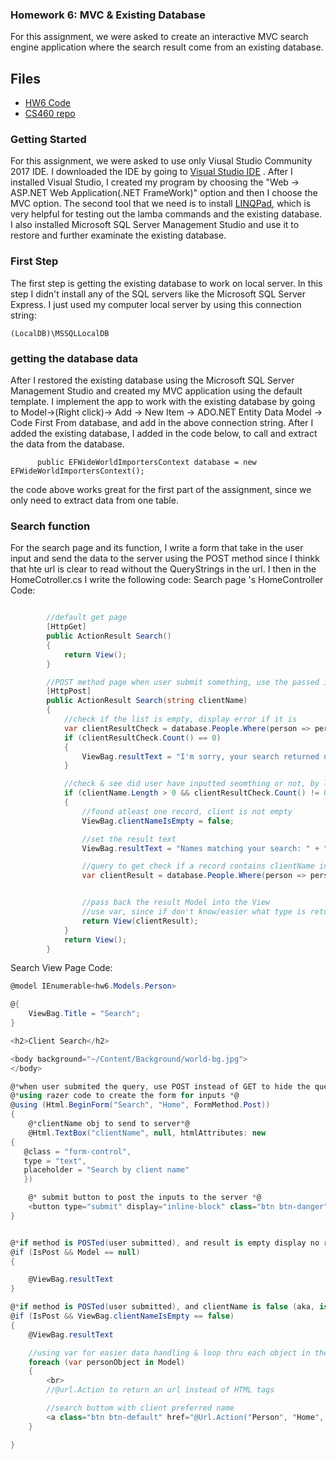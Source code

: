 ### Homework 6: MVC & Existing Database
For this assignment, we were asked to create an interactive MVC search engine application where the search result come from an existing database.

## Files
* [HW6 Code](https://github.com/cli16/cli16.github.io/tree/master/CS460/hw6)
* [CS460 repo](https://github.com/cli16/cli16.github.io/tree/master/CS460)

### Getting Started
For this assignment, we were asked to use only Viusal Studio Community 2017 IDE. I downloaded the IDE by going to [Visual Studio IDE](https://visualstudio.microsoft.com/downloads/) . After I installed Visual Studio, I created my program by choosing the "Web -> ASP.NET Web Application(.NET FrameWork)" option and then I choose the MVC option.
The second tool that we need is to install [LINQPad](https://www.linqpad.net/), which is very helpful for testing out the lamba commands and the existing database. I also installed Microsoft SQL Server Management Studio and use it to restore and further examinate the existing database.

### First Step
The first step is getting the existing database to work on local server. In this step I didn't install any of the SQL servers like the Microsoft SQL Server Express. I just used my computer local server by using this connection string:
```
(LocalDB)\MSSQLLocalDB
```

### getting the database data
After I restored the existing database using the Microsoft SQL Server Management Studio and created my MVC application using the default template. I implement the app to work with the existing database by going to Model->(Right click)-> Add -> New Item -> ADO.NET Entity Data Model -> Code First From database, and add in the above connection string.
After I added the existing database, I added in the code below, to call and extract the data from the database.
```
      public EFWideWorldImportersContext database = new EFWideWorldImportersContext();
```
the code above works great for the first part of the assignment, since we only need to extract data from one table.

### Search function
For the search page and its function, I write a form that take in the user input and send the data to the server using the POST method since I thinkk that hte url is clear to read without the QueryStrings in the url. I then in the HomeCotroller.cs I write the following code:
Search page 's HomeController Code:
```C#

        //default get page
        [HttpGet]
        public ActionResult Search()
        {
            return View();
        }

        //POST method page when user submit something, use the passed in input (clientName)
        [HttpPost]
        public ActionResult Search(string clientName)
        {
            //check if the list is empty, display error if it is
            var clientResultCheck = database.People.Where(person => person.FullName.Contains(clientName)).ToList();
            if (clientResultCheck.Count() == 0)
            {
                ViewBag.resultText = "I'm sorry, your search returned no results.";
            }

            //check & see did user have inputted seomthing or not, by looking at the length of the input variable
            if (clientName.Length > 0 && clientResultCheck.Count() != 0)
            {
                //found atleast one record, client is not empty 
                ViewBag.clientNameIsEmpty = false;

                //set the result text
                ViewBag.resultText = "Names matching your search: " + "\"" + clientName + "\"";

                //query to get check if a record contains clientName in the People table & convert it into a list
                var clientResult = database.People.Where(person => person.FullName.Contains(clientName)).ToList();


                //pass back the result Model into the View
                //use var, since if don't know/easier what type is returning back    
                return View(clientResult);
            }
            return View();
        }

```

Search View Page Code:
```C#
@model IEnumerable<hw6.Models.Person>

@{
    ViewBag.Title = "Search";
}

<h2>Client Search</h2>

<body background="~/Content/Background/world-bg.jpg">
</body>

@*when user submited the query, use POST instead of GET to hide the query show from the user*@
@*using razer code to create the form for inputs *@
@using (Html.BeginForm("Search", "Home", FormMethod.Post))
{
    @*clientName obj to send to server*@
    @Html.TextBox("clientName", null, htmlAttributes: new
{
   @class = "form-control",
   type = "text",
   placeholder = "Search by client name"
   })

    @* submit button to post the inputs to the server *@
    <button type="submit" display="inline-block" class="btn btn-danger">Search</button>
}


@*if method is POSTed(user submitted), and result is empty display no results found ViewBag*@
@if (IsPost && Model == null)
{

    @ViewBag.resultText
}

@*if method is POSTed(user submitted), and clientName is false (aka, is not empty)*@
@if (IsPost && ViewBag.clientNameIsEmpty == false)
{
    @ViewBag.resultText

    //using var for easier data handling & loop thru each object in the result model
    foreach (var personObject in Model)
    {
        <br>
        //@url.Action to return an url instead of HTML tags

        //search buttom with client preferred name
        <a class="btn btn-default" href="@Url.Action("Person", "Home", new { id=personObject.PersonID })">@personObject.FullName (@personObject.PreferredName) </a>
    }

}
```
 
 